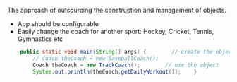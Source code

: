 The approach of outsourcing the construction and management of objects.

- App should be configurable
- Easily change the coach for another sport: Hockey, Cricket, Tennis, Gymnastics etc

```java
    public static void main(String[] args) {        // create the object
        // Coach theCoach = new BaseballCoach();
        Coach theCoach = new TrackCoach();        // use the object
        System.out.println(theCoach.getDailyWorkout());    }
```
